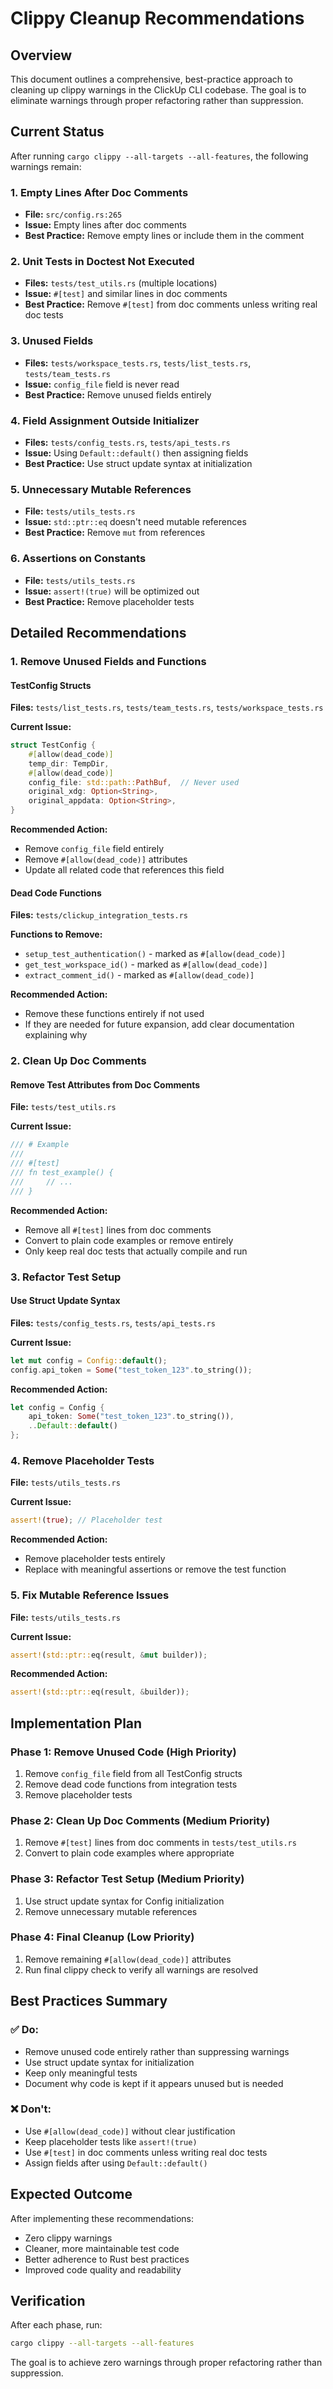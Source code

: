 # Clippy Cleanup Recommendations

## Overview

This document outlines a comprehensive, best-practice approach to cleaning up clippy warnings in the ClickUp CLI codebase. The goal is to eliminate warnings through proper refactoring rather than suppression.

## Current Status

After running `cargo clippy --all-targets --all-features`, the following warnings remain:

### 1. **Empty Lines After Doc Comments**
- **File:** `src/config.rs:265`
- **Issue:** Empty lines after doc comments
- **Best Practice:** Remove empty lines or include them in the comment

### 2. **Unit Tests in Doctest Not Executed**
- **Files:** `tests/test_utils.rs` (multiple locations)
- **Issue:** `#[test]` and similar lines in doc comments
- **Best Practice:** Remove `#[test]` from doc comments unless writing real doc tests

### 3. **Unused Fields**
- **Files:** `tests/workspace_tests.rs`, `tests/list_tests.rs`, `tests/team_tests.rs`
- **Issue:** `config_file` field is never read
- **Best Practice:** Remove unused fields entirely

### 4. **Field Assignment Outside Initializer**
- **Files:** `tests/config_tests.rs`, `tests/api_tests.rs`
- **Issue:** Using `Default::default()` then assigning fields
- **Best Practice:** Use struct update syntax at initialization

### 5. **Unnecessary Mutable References**
- **File:** `tests/utils_tests.rs`
- **Issue:** `std::ptr::eq` doesn't need mutable references
- **Best Practice:** Remove `mut` from references

### 6. **Assertions on Constants**
- **File:** `tests/utils_tests.rs`
- **Issue:** `assert!(true)` will be optimized out
- **Best Practice:** Remove placeholder tests

## Detailed Recommendations

### 1. **Remove Unused Fields and Functions**

#### TestConfig Structs
**Files:** `tests/list_tests.rs`, `tests/team_tests.rs`, `tests/workspace_tests.rs`

**Current Issue:**
```rust
struct TestConfig {
    #[allow(dead_code)]
    temp_dir: TempDir,
    #[allow(dead_code)]
    config_file: std::path::PathBuf,  // Never used
    original_xdg: Option<String>,
    original_appdata: Option<String>,
}
```

**Recommended Action:**
- Remove `config_file` field entirely
- Remove `#[allow(dead_code)]` attributes
- Update all related code that references this field

#### Dead Code Functions
**Files:** `tests/clickup_integration_tests.rs`

**Functions to Remove:**
- `setup_test_authentication()` - marked as `#[allow(dead_code)]`
- `get_test_workspace_id()` - marked as `#[allow(dead_code)]`
- `extract_comment_id()` - marked as `#[allow(dead_code)]`

**Recommended Action:**
- Remove these functions entirely if not used
- If they are needed for future expansion, add clear documentation explaining why

### 2. **Clean Up Doc Comments**

#### Remove Test Attributes from Doc Comments
**File:** `tests/test_utils.rs`

**Current Issue:**
```rust
/// # Example
///
/// #[test]
/// fn test_example() {
///     // ...
/// }
```

**Recommended Action:**
- Remove all `#[test]` lines from doc comments
- Convert to plain code examples or remove entirely
- Only keep real doc tests that actually compile and run

### 3. **Refactor Test Setup**

#### Use Struct Update Syntax
**Files:** `tests/config_tests.rs`, `tests/api_tests.rs`

**Current Issue:**
```rust
let mut config = Config::default();
config.api_token = Some("test_token_123".to_string());
```

**Recommended Action:**
```rust
let config = Config { 
    api_token: Some("test_token_123".to_string()), 
    ..Default::default() 
};
```

### 4. **Remove Placeholder Tests**

**File:** `tests/utils_tests.rs`

**Current Issue:**
```rust
assert!(true); // Placeholder test
```

**Recommended Action:**
- Remove placeholder tests entirely
- Replace with meaningful assertions or remove the test function

### 5. **Fix Mutable Reference Issues**

**File:** `tests/utils_tests.rs`

**Current Issue:**
```rust
assert!(std::ptr::eq(result, &mut builder));
```

**Recommended Action:**
```rust
assert!(std::ptr::eq(result, &builder));
```

## Implementation Plan

### Phase 1: Remove Unused Code (High Priority)
1. Remove `config_file` field from all TestConfig structs
2. Remove dead code functions from integration tests
3. Remove placeholder tests

### Phase 2: Clean Up Doc Comments (Medium Priority)
1. Remove `#[test]` lines from doc comments in `tests/test_utils.rs`
2. Convert to plain code examples where appropriate

### Phase 3: Refactor Test Setup (Medium Priority)
1. Use struct update syntax for Config initialization
2. Remove unnecessary mutable references

### Phase 4: Final Cleanup (Low Priority)
1. Remove remaining `#[allow(dead_code)]` attributes
2. Run final clippy check to verify all warnings are resolved

## Best Practices Summary

### ✅ Do:
- Remove unused code entirely rather than suppressing warnings
- Use struct update syntax for initialization
- Keep only meaningful tests
- Document why code is kept if it appears unused but is needed

### ❌ Don't:
- Use `#[allow(dead_code)]` without clear justification
- Keep placeholder tests like `assert!(true)`
- Use `#[test]` in doc comments unless writing real doc tests
- Assign fields after using `Default::default()`

## Expected Outcome

After implementing these recommendations:
- Zero clippy warnings
- Cleaner, more maintainable test code
- Better adherence to Rust best practices
- Improved code quality and readability

## Verification

After each phase, run:
```bash
cargo clippy --all-targets --all-features
```

The goal is to achieve zero warnings through proper refactoring rather than suppression. 